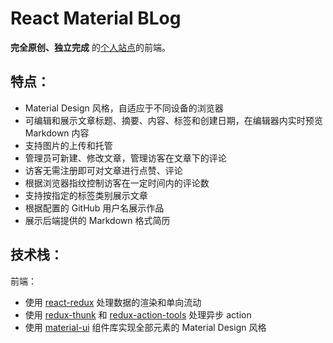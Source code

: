 # React Material BLog

**完全原创、独立完成** 的[个人站点](https://www.youknowznm.com/)的前端。

## 特点：

  - Material Design 风格，自适应于不同设备的浏览器
  - 可编辑和展示文章标题、摘要、内容、标签和创建日期，在编辑器内实时预览 Markdown 内容
  - 支持图片的上传和托管
  - 管理员可新建、修改文章，管理访客在文章下的评论
  - 访客无需注册即可对文章进行点赞、评论
  - 根据浏览器指纹控制访客在一定时间内的评论数
  - 支持按指定的标签类别展示文章
  - 根据配置的 GitHub 用户名展示作品
  - 展示后端提供的 Markdown 格式简历

## 技术栈：

前端：

  - 使用 [react-redux](https://github.com/reactjs/react-redux) 处理数据的渲染和单向流动
  - 使用 [redux-thunk](https://github.com/troch/react-thunk) 和 [redux-action-tools](https://github.com/kpaxqin/redux-action-tools) 处理异步 action
  - 使用 [material-ui](https://github.com/mui-org/material-ui) 组件库实现全部元素的 Material Design 风格

